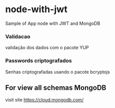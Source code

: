 # node-with-jwt
Sample of App node with JWT and MongoDB

### Validacao
validação dos dados com o pacote YUP

### Passwords criptografados
Senhas criptografadas usando o pacote bcryptojs

## For view all schemas MongoDB
visit site https://cloud.mongodb.com/